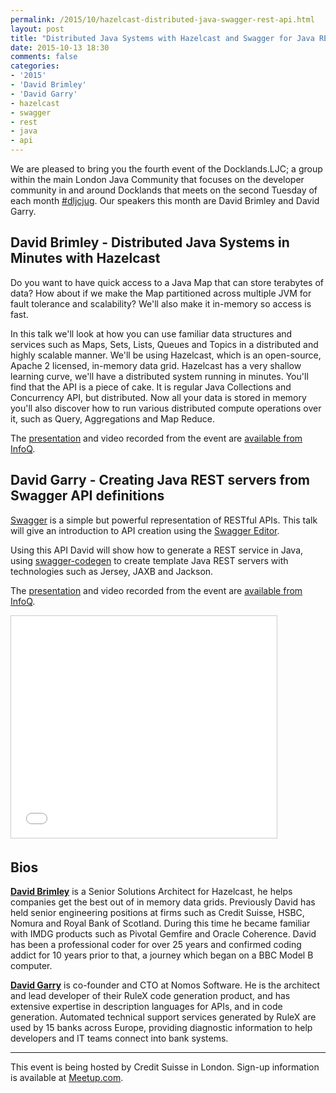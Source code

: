 ```yaml
---
permalink: /2015/10/hazelcast-distributed-java-swagger-rest-api.html
layout: post
title: "Distributed Java Systems with Hazelcast and Swagger for Java REST APIs"
date: 2015-10-13 18:30
comments: false
categories: 
- '2015'
- 'David Brimley'
- 'David Garry'
- hazelcast
- swagger
- rest
- java
- api
---
```


We are pleased to bring you the fourth event of the Docklands.LJC; a group
within the main London Java Community that focuses on the developer community
in and around Docklands that meets on the second Tuesday of each month <a
href="https://twitter.com/search?q=%23dljcjug">#dljcjug</a>. Our speakers this
month are David Brimley and David Garry.

<h2>David Brimley - Distributed Java Systems in Minutes with Hazelcast</h2>

Do you want to have quick access to a Java Map that can store terabytes of
data? How about if we make the Map partitioned across multiple JVM for fault
tolerance and scalability? We'll also make it in-memory so access is fast.

In this talk we'll look at how you can use familiar data structures and
services such as Maps, Sets, Lists, Queues and Topics in a distributed and
highly scalable manner. We'll be using Hazelcast, which is an open-source,
Apache 2 licensed, in-memory data grid. Hazelcast has a very shallow learning
curve, we'll have a distributed system running in minutes. You'll find that
the API is a piece of cake. It is regular Java Collections and Concurrency API,
but distributed. Now all your data is stored in memory you'll also discover
how to run various distributed compute operations over it, such as Query,
Aggregations and Map Reduce.

The
<a href="{{ site.github.url }}/presentations/2015/DavidBrimley-Hazelcast.pdf" rel="nofollow">presentation</a>
and video
recorded from the event are <a href="https://www.infoq.com/presentations/hazelcast-distributed-system">available from InfoQ</a>.

<h2>David Garry - Creating Java REST servers from Swagger API definitions</h2>

<a href="http://swagger.io">Swagger</a> is a simple but powerful representation
of RESTful APIs.  This talk will give an introduction to API creation using the
<a href="http://editor.swagger.io/">Swagger Editor</a>.

Using this API David will show how to generate a REST service in Java, using <a
href="https://github.com/swagger-api/swagger-codegen">swagger-codegen</a> to
create template Java REST servers with technologies such as Jersey, JAXB and
Jackson.

The
<a href="{{ site.github.url }}/presentations/2015/DavidGarry-Swagger.pdf" rel="nofollow">presentation</a>
and video
recorded from the event are <a href="https://www.infoq.com/presentations/java-rest-swagger">available from InfoQ</a>.

<iframe src="//www.slideshare.net/slideshow/embed_code/key/qjjIeHdv1cRwsy" width="425" height="355" frameborder="0" marginwidth="0" marginheight="0" scrolling="no" style="border:1px solid #CCC; border-width:1px; margin-bottom:5px; max-width: 100%;" allowfullscreen> </iframe>

<h2>Bios</h2>

<b><a href="https://twitter.com/dbrimley">David Brimley</a></b> is a Senior
Solutions Architect for Hazelcast, he helps companies get the best out of in
memory data grids. Previously David has held senior engineering positions at
firms such as Credit Suisse, HSBC, Nomura and Royal Bank of Scotland. During
this time he became familiar with IMDG products such as Pivotal Gemfire and
Oracle Coherence. David has been a professional coder for over 25 years and
confirmed coding addict for 10 years prior to that, a journey which began on a
BBC Model B computer.

<b><a href="https://twitter.com/nomossoftware">David Garry</a></b> is
co-founder and CTO at Nomos Software. He is the architect and lead developer of
their RuleX code generation product, and has extensive expertise in description
languages for APIs, and in code generation. Automated technical support
services generated by RuleX are used by 15 banks across Europe, providing
diagnostic information to help developers and IT teams connect into bank
systems.

<hr/>

This event is being hosted by Credit Suisse in London. Sign-up information is
available at <a href="http://www.meetup.com/Londonjavacommunity/events/225581390/">Meetup.com</a>.


